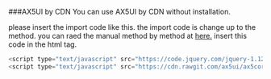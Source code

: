 ###AX5UI by CDN
You can use AX5UI by CDN without installation.

please insert the import code like this. the import code is change up to the method. you can raed the manual method by method at [here.](http://ax5.io) insert this code in the html <head> tag.

```js
<script type="text/javascript" src="https://code.jquery.com/jquery-1.12.3.min.js"></script>
<script type="text/javascript" src="https://cdn.rawgit.com/ax5ui/ax5core/master/dist/ax5core.min.js"></script>
```
